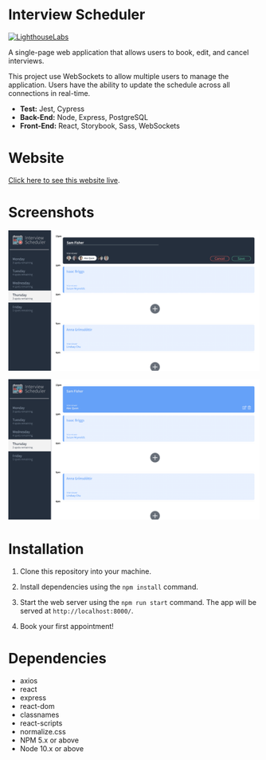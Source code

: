 # Interview Scheduler

[![LighthouseLabs](https://circleci.com/gh/endonoh0/interview-scheduler.svg?style=svg)](https://circleci.com/github/endonoh0/scheduler)

A single-page web application that allows users to book, edit, and cancel interviews.

This project use WebSockets to allow multiple users to manage the application. Users have the ability to update the schedule across all connections in real-time.

- **Test:** Jest, Cypress
- **Back-End:** Node, Express, PostgreSQL
- **Front-End:** React, Storybook, Sass, WebSockets

# Website

[Click here to see this website live](https://suspicious-snyder-27f3ef.netlify.app/).

# Screenshots

!["Screenshot of booking an appointment](https://github.com/endonoh0/scheduler/blob/master/docs/appointment-book.png?raw=true)

!["Screenshot of options for editing or deleting an appointment](https://github.com/endonoh0/scheduler/blob/master/docs/appointment-edit-or-delete.png?raw=true)

# Installation

1. Clone this repository into your machine.

2. Install dependencies using the `npm install` command.

3. Start the web server using the `npm run start` command. The app will be served at `http://localhost:8000/`.

4. Book your first appointment!

# Dependencies

- axios
- react
- express
- react-dom
- classnames
- react-scripts
- normalize.css
- NPM 5.x or above
- Node 10.x or above
